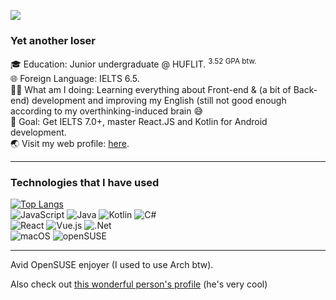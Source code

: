 ![](http://github-profile-summary-cards.vercel.app/api/cards/profile-details?username=fowardslash&theme=github)
### Yet another loser

 <div>
   <div>
      🎓 Education: Junior undergraduate @ HUFLIT. <sup>3.52 GPA btw.</sup><br>
     🌐 Foreign Language: IELTS 6.5. <br>
     🧑‍💻 What am I doing: Learning everything about Front-end & (a bit of Back-end) development and improving my English (still not good enough according to my overthinking-induced brain 😅 <br>
     🎯 Goal: Get IELTS 7.0+, master React.JS and Kotlin for Android development.<br>
     🌏 Visit my web profile: <a href='https://fowardslash.vercel.app'>here</a>.
     <hr>
   </div>
 </div>

 ### Technologies that I have used
[![Top Langs](https://github-readme-stats.vercel.app/api/top-langs/?username=fowardslash)](https://github.com/anuraghazra/github-readme-stats)\
![JavaScript](https://img.shields.io/badge/javascript-%23323330.svg?style=for-the-badge&logo=javascript&logoColor=%23F7DF1E)
![Java](https://img.shields.io/badge/java-%23ED8B00.svg?style=for-the-badge&logo=openjdk&logoColor=white)
![Kotlin](https://img.shields.io/badge/kotlin-%237F52FF.svg?style=for-the-badge&logo=kotlin&logoColor=white)
![C#](https://img.shields.io/badge/c%23-%23239120.svg?style=for-the-badge&logo=csharp&logoColor=white)\
![React](https://img.shields.io/badge/react-%2320232a.svg?style=for-the-badge&logo=react&logoColor=%2361DAFB)
![Vue.js](https://img.shields.io/badge/vuejs-%2335495e.svg?style=for-the-badge&logo=vuedotjs&logoColor=%234FC08D)
![.Net](https://img.shields.io/badge/.NET-5C2D91?style=for-the-badge&logo=.net&logoColor=white)\
![macOS](https://img.shields.io/badge/mac%20os-000000?style=for-the-badge&logo=macos&logoColor=F0F0F0)
![openSUSE](https://img.shields.io/badge/openSUSE-%2364B345?style=for-the-badge&logo=openSUSE&logoColor=white)
<hr>

Avid OpenSUSE enjoyer (I used to use Arch btw).

Also check out [this wonderful person's profile](https://github.com/trduyTh4nh) (he's very cool)
